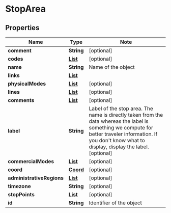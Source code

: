 # StopArea

## Properties

Name | Type | Note
---- | ---- | ----
**comment** | **String** | [optional] 
**codes** | [**List<Code>**](Code.md) | [optional] 
**name** | **String** | Name of the object 
**links** | [**List<LinkSchema>**](LinkSchema.md) | 
**physicalModes** | [**List<PhysicalMode>**](PhysicalMode.md) | [optional] 
**lines** | [**List<Line>**](Line.md) | [optional] 
**comments** | [**List<Comment>**](Comment.md) | [optional] 
**label** | **String** |  Label of the stop area. The name is directly taken from the data whereas the label is  something we compute for better traveler information. If you don't know what to display, display the label.  [optional] 
**commercialModes** | [**List<CommercialMode>**](CommercialMode.md) | [optional] 
**coord** | [**Coord**](Coord.md) | [optional] 
**administrativeRegions** | [**List<Admin>**](Admin.md) | [optional] 
**timezone** | **String** | [optional] 
**stopPoints** | [**List<StopPoint>**](StopPoint.md) | [optional] 
**id** | **String** | Identifier of the object 

